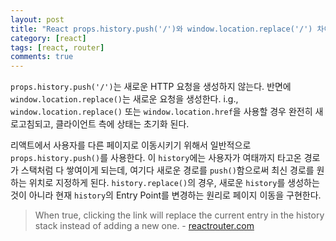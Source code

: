 ```yaml
---
layout: post
title: "React props.history.push('/')와 window.location.replace('/') 차이점"
category: [react]
tags: [react, router]
comments: true
---
```


`props.history.push('/')`는 새로운 HTTP 요청을 생성하지 않는다. 반면에 `window.location.replace()`는 새로운 요청을 생성한다. i.g., `window.location.replace()` 또는 `window.location.href`을 사용할 경우 완전히 새로고침되고, 클라이언트 측에 상태는 초기화 된다.

리액트에서 사용자를 다른 페이지로 이동시키기 위해서 일반적으로 `props.history.push()`를 사용한다. 이 `history`에는 사용자가 여태까지 타고온 경로가 스택처럼 다 쌓여이게 되는데, 여기다 새로운 경로를 `push()`함으로써 최신 경로를 원하는 위치로 지정하게 된다. `history.replace()`의 경우, 새로운 `history`를 생성하는 것이 아니라 현재 `history`의 Entry Point를 변경하는 원리로 페이지 이동을 구현한다.

> When true, clicking the link will replace the current entry in the history stack instead of adding a new one. - [reactrouter.com](https://reactrouter.com/web/api/Link/replace-bool)
